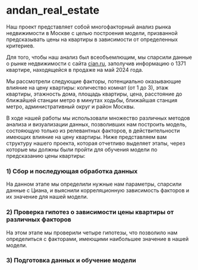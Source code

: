 # andan_real_estate
Наш проект представляет собой многофакторный анализ рынка недвижимости в Москве с целью построения модели, призванной предсказывать цены на квартиры в зависимости от определенных критериев.  

Для того, чтобы наш анализ был всеобъемлющим, мы спарсили данные о рынке недвижимости с сайта [cian.ru](https://www.cian.ru), заполучив информацию о 1371 квартире, находящейся в продаже на май 2024 года.  

Мы рассмотрели следующие факторы, потенциально оказывающие влияние на цену квартиры: количество комнат (от 1 до 3), этаж квартиры, этажность дома, площадь квартиры, цена, расстояние до ближайшей станции метро в минутах ходьбы, ближайшая станция метро, административный округ и район Москвы.  

В ходе нашей работы мы использовали множество различных методов анализа и визуализации данных, позволивших нам построить модель, состояющую только из релевантных факторов, в действительности имеющих влияние на цену квартиры. Ниже представляем вам структуру нашего проекта, которая отчетливо выделяет этапы, через которые мы должны были пройти для обучения модели по предсказанию цены квартиры:  
### 1) Сбор и последующая обработка данных  
На данном этапе мы определили нужные нам параметры, спарсили данные с Циана, и выяснили корреляционную зависимость факторов и их значение для нашей модели.
### 2) Проверка гипотез о зависимости цены квартиры от различных факторов
На этом этапе мы проверили четыре гипотезы, что позволило нам определиться с факторами, имеющими наибольшее значение в нашей модели.
### 3) Подготовка данных и обучение модели



